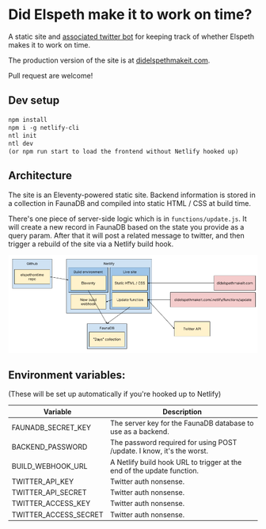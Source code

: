 # Did Elspeth make it to work on time?

A static site and [associated twitter bot](https://twitter.com/elspethontime) for keeping track of
whether Elspeth makes it to work on time.

The production version of the site is at [didelspethmakeit.com](https://didelspethmakeit.com).

Pull request are welcome!

## Dev setup

```
npm install
npm i -g netlify-cli
ntl init
ntl dev
(or npm run start to load the frontend without Netlify hooked up)
```
## Architecture

The site is an Eleventy-powered static site.  Backend information is stored in a collection in FaunaDB
and compiled into static HTML / CSS at build time.

There's one piece of server-side logic which is in `functions/update.js`.  It will create a new record
in FaunaDB based on the state you provide as a query param.  After that it will post a related message to
twitter, and then trigger a rebuild of the site via a Netlify build hook.

![Architecture diagram](/documentation/architecture.png?raw=true)

## Environment variables:

(These will be set up automatically if you're hooked up to Netlify)

| Variable | Description |
| --- | --- |
| FAUNADB_SECRET_KEY | The server key for the FaunaDB database to use as a backend. |
| BACKEND_PASSWORD | The password required for using POST /update.  I know, it's the worst. |
| BUILD_WEBHOOK_URL | A Netlify build hook URL to trigger at the end of the update function. |
| TWITTER_API_KEY | Twitter auth nonsense. |
| TWITTER_API_SECRET | Twitter auth nonsense. |
| TWITTER_ACCESS_KEY | Twitter auth nonsense. |
| TWITTER_ACCESS_SECRET | Twitter auth nonsense. |
